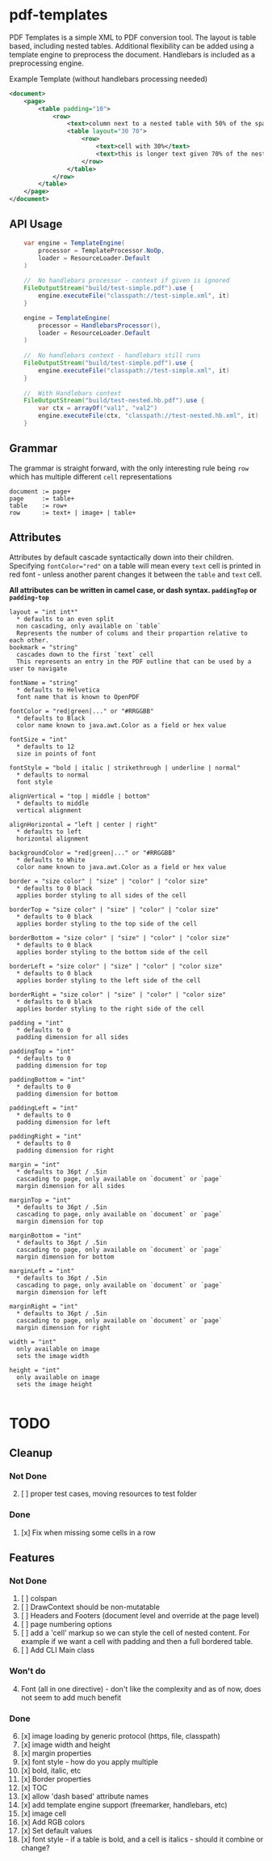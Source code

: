 # pdf-templates
PDF Templates is a simple XML to PDF conversion tool.  The layout 
is table based, including nested tables.  Additional flexibility 
can be added using a template engine to preprocess the document.
Handlebars is included as a preprocessing engine.

Example Template (without handlebars processing needed)
```xml
<document>
    <page>
        <table padding="10">
            <row>
                <text>column next to a nested table with 50% of the space</text>
                <table layout="30 70">
                    <row>
                        <text>cell with 30%</text>
                        <text>this is longer text given 70% of the nested table space</text>
                    </row>
                </table>
            </row>
        </table>
    </page>
</document>
```

## API Usage

```java
    var engine = TemplateEngine(
        processor = TemplateProcessor.NoOp,
        loader = ResourceLoader.Default
    )
        
    //  No handlebars processor - context if given is ignored
    FileOutputStream("build/test-simple.pdf").use {
        engine.executeFile("classpath://test-simple.xml", it)
    }

    engine = TemplateEngine(
        processor = HandlebarsProcessor(),
        loader = ResourceLoader.Default
    )    
        
    //  No handlebars context - handlebars still runs
    FileOutputStream("build/test-simple.pdf").use {
        engine.executeFile("classpath://test-simple.xml", it)
    }
        
    //  With Handlebars context
    FileOutputStream("build/test-nested.hb.pdf").use {
        var ctx = arrayOf("val1", "val2")
        engine.executeFile(ctx, "classpath://test-nested.hb.xml", it)
    }

```

## Grammar

The grammar is straight forward, with the only interesting rule being `row` 
which has multiple different `cell` representations

```
document := page+
page     := table+
table    := row+
row      := text+ | image+ | table+
```

## Attributes
Attributes by default cascade syntactically down into their children.  Specifying 
`fontColor="red"` on a table will mean every `text` cell is printed in red font - 
unless another parent changes it between the `table` and `text` cell.

**All attributes can be written in camel case, or dash syntax.  `paddingTop` or `padding-top`**

```
layout = "int int*"  
  * defaults to an even split 
  non cascading, only available on `table`
  Represents the number of colums and their propartion relative to each other.
bookmark = "string"
  cascades down to the first `text` cell
  This represents an entry in the PDF outline that can be used by a user to navigate 
  
fontName = "string"
  * defaults to Helvetica
  font name that is known to OpenPDF
  
fontColor = "red|green|..." or "#RRGGBB"
  * defaults to Black
  color name known to java.awt.Color as a field or hex value
  
fontSize = "int"
  * defaults to 12
  size in points of font
  
fontStyle = "bold | italic | strikethrough | underline | normal"
  * defaults to normal
  font style

alignVertical = "top | middle | bottom"
  * defaults to middle
  vertical alignment  
                            
alignHorizontal = "left | center | right"
  * defaults to left
  horizontal alignment   
  
backgroundColor = "red|green|..." or "#RRGGBB"
  * defaults to White
  color name known to java.awt.Color as a field or hex value

border = "size color" | "size" | "color" | "color size"
  * defaults to 0 black
  applies border styling to all sides of the cell

borderTop = "size color" | "size" | "color" | "color size"
  * defaults to 0 black
  applies border styling to the top side of the cell
  
borderBottom = "size color" | "size" | "color" | "color size"
  * defaults to 0 black
  applies border styling to the bottom side of the cell
  
borderLeft = "size color" | "size" | "color" | "color size"
  * defaults to 0 black
  applies border styling to the left side of the cell
  
borderRight = "size color" | "size" | "color" | "color size"
  * defaults to 0 black
  applies border styling to the right side of the cell  
  
padding = "int"
  * defaults to 0
  padding dimension for all sides
  
paddingTop = "int"
  * defaults to 0
  padding dimension for top
  
paddingBottom = "int"
  * defaults to 0
  padding dimension for bottom
  
paddingLeft = "int"
  * defaults to 0
  padding dimension for left
  
paddingRight = "int"
  * defaults to 0
  padding dimension for right

margin = "int"
  * defaults to 36pt / .5in
  cascading to page, only available on `document` or `page`
  margin dimension for all sides
  
marginTop = "int"
  * defaults to 36pt / .5in
  cascading to page, only available on `document` or `page`
  margin dimension for top
  
marginBottom = "int"
  * defaults to 36pt / .5in
  cascading to page, only available on `document` or `page`
  margin dimension for bottom
  
marginLeft = "int"
  * defaults to 36pt / .5in
  cascading to page, only available on `document` or `page`
  margin dimension for left
  
marginRight = "int"
  * defaults to 36pt / .5in
  cascading to page, only available on `document` or `page`
  margin dimension for right

width = "int"
  only available on image
  sets the image width 

height = "int"                           
  only available on image
  sets the image height
   
```


# TODO
## Cleanup
### Not Done
2. [ ] proper test cases, moving resources to test folder

### Done
1. [x] Fix when missing some cells in a row

## Features
### Not Done
1. [ ] colspan
2. [ ] DrawContext should be non-mutatable
3. [ ] Headers and Footers (document level and override at the page level)
4. [ ] page numbering options
5. [ ] add a 'cell' markup so we can style the cell of nested content. 
For example if we want a cell with padding and then a full bordered table.
6. [ ] Add CLI Main class 


### Won't do
4. Font (all in one directive) - don't like the complexity and as of now, does not seem to add much benefit
 
### Done
6. [x] image loading by generic protocol (https, file, classpath)
11. [x] image width and height
2. [x] margin properties
8. [x] font style - how do you apply multiple
9. [x] bold, italic, etc
10. [x] Border properties
11. [x] TOC
12. [x] allow 'dash based' attribute names
13. [x] add template engine support (freemarker, handlebars, etc)
14. [x] image cell
15. [x] Add RGB colors
16. [x] Set default values
9. [x] font style - if a table is bold, and a cell is italics - should it
       combine or change?